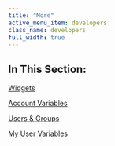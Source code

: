 ```yaml
---
title: "More"
active_menu_item: developers
class_name: developers
full_width: true
---
```



## In This Section:

[Widgets](widgets/index.htm)

[Account Variables](account-variables/index.htm)

[Users & Groups](users-groups/index.htm)

[My User Variables](my-details.htm)

